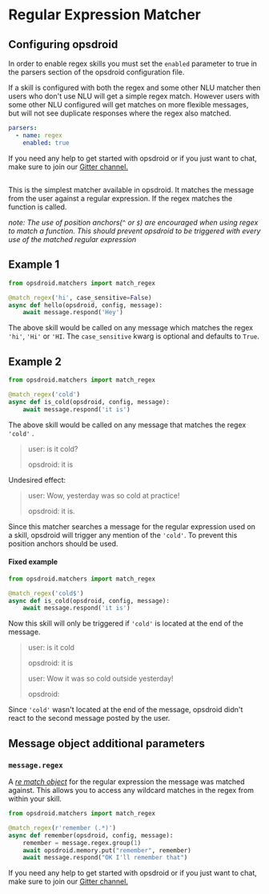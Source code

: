 # Regular Expression Matcher

## Configuring opsdroid

In order to enable regex skills you must set the `enabled` parameter to true in the parsers section of the opsdroid configuration file.

If a skill is configured with both the regex and some other NLU matcher then users who don't use NLU will get a simple regex match. However users with some other NLU configured will get matches on more flexible messages, but will not see duplicate responses where the regex also matched.

```yaml
parsers:
  - name: regex
    enabled: true
```
If you need any help to get started with opsdroid or if you just want to chat, make sure to join our [Gitter channel.](https://gitter.im/opsdroid/)

##

This is the simplest matcher available in opsdroid. It matches the message from the user against a regular expression. If the regex matches the function is called.

_note: The use of position anchors(`^` or `$`) are encouraged when using regex to match a function. This should prevent opsdroid to be triggered with every use of the matched regular expression_

## Example 1

```python
from opsdroid.matchers import match_regex

@match_regex('hi', case_sensitive=False)
async def hello(opsdroid, config, message):
    await message.respond('Hey')
```

The above skill would be called on any message which matches the regex `'hi'`, `'Hi'` or `'HI`. The `case_sensitive` kwarg is optional and defaults to `True`. 


## Example 2

```python
from opsdroid.matchers import match_regex

@match_regex('cold')
async def is_cold(opsdroid, config, message):
    await message.respond('it is')
```

The above skill would be called on any message that matches the regex `'cold'` . 

> user: is it cold?
>
> opsdroid: it is

Undesired effect: 

> user:  Wow, yesterday was so cold at practice!
>
> opsdroid: it is.

Since this matcher searches a message for the regular expression used on a skill, opsdroid will trigger any mention of the `'cold'`. To prevent this position anchors should be used.

#### Fixed example
```python
from opsdroid.matchers import match_regex

@match_regex('cold$')
async def is_cold(opsdroid, config, message):
    await message.respond('it is')
```

Now this skill will only be triggered if `'cold'` is located at the end of the message.

> user: is it cold
>
> opsdroid: it is
>
> user: Wow it was so cold outside yesterday!
>
> opsdroid: 

Since `'cold'` wasn't located at the end of the message, opsdroid didn't react to the second message posted by the user.

## Message object additional parameters

### `message.regex`

A _[re match object](https://docs.python.org/3/library/re.html#re.MatchObject)_ for the regular expression the message was matched against. This allows you to access any wildcard matches in the regex from within your skill.

```python
from opsdroid.matchers import match_regex

@match_regex(r'remember (.*)')
async def remember(opsdroid, config, message):
    remember = message.regex.group(1)
    await opsdroid.memory.put("remember", remember)
    await message.respond("OK I'll remember that")
```
If you need any help to get started with opsdroid or if you just want to chat, make sure to join our [Gitter channel.](https://gitter.im/opsdroid/)
